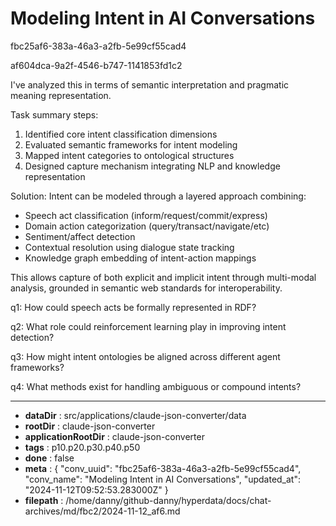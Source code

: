 # Modeling Intent in AI Conversations

fbc25af6-383a-46a3-a2fb-5e99cf55cad4

af604dca-9a2f-4546-b747-1141853fd1c2

 I've analyzed this in terms of semantic interpretation and pragmatic meaning representation.

Task summary steps:
1. Identified core intent classification dimensions
2. Evaluated semantic frameworks for intent modeling  
3. Mapped intent categories to ontological structures
4. Designed capture mechanism integrating NLP and knowledge representation

Solution:
Intent can be modeled through a layered approach combining:
- Speech act classification (inform/request/commit/express)
- Domain action categorization (query/transact/navigate/etc)
- Sentiment/affect detection
- Contextual resolution using dialogue state tracking
- Knowledge graph embedding of intent-action mappings

This allows capture of both explicit and implicit intent through multi-modal analysis, grounded in semantic web standards for interoperability.

q1: How could speech acts be formally represented in RDF?

q2: What role could reinforcement learning play in improving intent detection?

q3: How might intent ontologies be aligned across different agent frameworks?

q4: What methods exist for handling ambiguous or compound intents?

---

* **dataDir** : src/applications/claude-json-converter/data
* **rootDir** : claude-json-converter
* **applicationRootDir** : claude-json-converter
* **tags** : p10.p20.p30.p40.p50
* **done** : false
* **meta** : {
  "conv_uuid": "fbc25af6-383a-46a3-a2fb-5e99cf55cad4",
  "conv_name": "Modeling Intent in AI Conversations",
  "updated_at": "2024-11-12T09:52:53.283000Z"
}
* **filepath** : /home/danny/github-danny/hyperdata/docs/chat-archives/md/fbc2/2024-11-12_af6.md